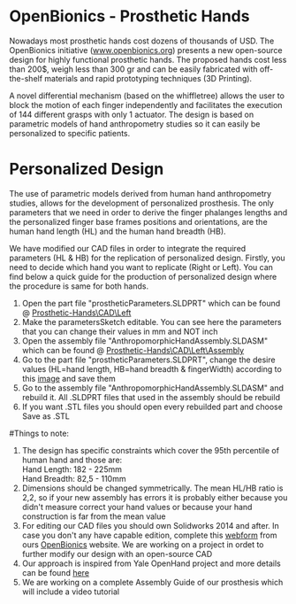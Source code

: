 # OpenBionics - Prosthetic Hands

Nowadays most prosthetic hands cost dozens of thousands of USD. The OpenBionics initiative (www.openbionics.org) presents a new open-source design for highly functional prosthetic hands. The proposed hands cost less than 200$, weigh less than 300 gr and can be easily fabricated with off-the-shelf materials and rapid prototyping techniques (3D Printing). 

A novel differential mechanism (based on the whiffletree) allows the user to block the motion of each finger independently and facilitates the execution of 144 different grasps with only 1 actuator. The design is based on parametric models of hand anthropometry studies so it can easily be personalized to specific patients.

# Personalized Design

Τhe use of parametric models derived from human hand anthropometry studies, allows for the development of personalized prosthesis. The only parameters that we need in order to derive the finger phalanges lengths and the personalized finger base frames positions and orientations, are the human hand length (HL) and the human hand breadth (HB). 

We have modified our CAD files in order to integrate the required parameters (HL & HB) for the replication of personalized design. Firstly, you need to decide which hand you want to replicate (Right or Left). You can find below a quick guide for the production of personalized design where the procedure is same for both hands.

1. Open the part file "prostheticParameters.SLDPRT" which can be found @ <a href="https://github.com/OpenBionics/Prosthetic-Hands/tree/master/CAD/LeftHand">Prosthetic-Hands\CAD\Left</a>
2. Make the parametersSketch editable. You can see here the parameters that you can change their values in mm and NOT inch
3. Open the assembly file "AnthropomorphicHandAssembly.SLDASM" which can be found @ <a href= "https://github.com/OpenBionics/Prosthetic-Hands/tree/master/CAD/LeftHand/Assembly">Prosthetic-Hands\CAD\Left\Assembly</a>
4. Go to the part file "prostheticParameters.SLDPRT", change the desire values (HL=hand length, HB=hand breadth & fingerWidth) according to this <a href="http://www.handresearch.com/diagnostics/extraversion/hand-shape-index.jpg">
image</a> and save them
5. Go to the assembly file "AnthropomorphicHandAssembly.SLDASM" and rebuild it. All .SLDPRT files that used in the assembly should be rebuild
6. If you want .STL files you should open every rebuilded part and choose Save as .STL

#Things to note:

1. The design has specific constraints which cover the 95th percentile of human hand and those are:<br/>
Hand Length: 182 - 225mm<br/>
Hand Breadth: 82,5 - 110mm
2. Dimensions should be changed symmetrically. The mean HL/HB ratio is 2,2, so if your new assembly has errors it is probably either because you didn't measure correct your hand values or because your hand construction is far from the mean value
3. For editing our CAD files you should own Solidworks 2014 and after. In case you don't any have capable edition, complete this <a href="http://www.openbionics.org/personalizeddesignswebform/">webform</a> from ours <a href="http://www.openbionics.org/">OpenBionics</a> website. We are working on a project in ordet to further modify our design with an open-source CAD
4. Our approach is inspired from Yale OpenHand project and more details can be found <a href="http://www.eng.yale.edu/grablab/openhand/OpenHand%20CAD%20Guide.pdf">here<a/>
5. We are working on a complete Assembly Guide of our prosthesis which will include a video tutorial
